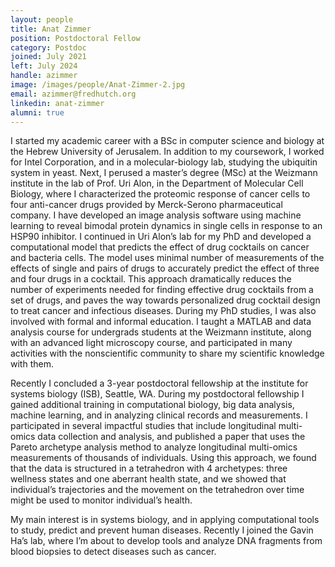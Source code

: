 ```yaml
---
layout: people
title: Anat Zimmer
position: Postdoctoral Fellow
category: Postdoc
joined: July 2021
left: July 2024
handle: azimmer
image: /images/people/Anat-Zimmer-2.jpg
email: azimmer@fredhutch.org
linkedin: anat-zimmer
alumni: true
---
```


I started my academic career with a BSc in computer science and biology at the Hebrew University of Jerusalem. In addition to my coursework, I worked for Intel Corporation, and in a molecular-biology lab, studying the ubiquitin system in yeast. Next, I perused a master’s degree (MSc) at the Weizmann institute in the lab of Prof. Uri Alon, in the Department of Molecular Cell Biology, where I characterized the proteomic response of cancer cells to four anti-cancer drugs provided by Merck-Serono pharmaceutical company. I have developed an image analysis software using machine learning to reveal bimodal protein dynamics in single cells in response to an HSP90 inhibitor. I continued in Uri Alon’s lab for my PhD and developed a computational model that predicts the effect of drug cocktails on cancer and bacteria cells. The model uses minimal number of measurements of the effects of single and pairs of drugs to accurately predict the effect of three and four drugs in a cocktail. This approach dramatically reduces the number of experiments needed for finding effective drug cocktails from a set of drugs, and paves the way towards personalized drug cocktail design to treat cancer and infectious diseases. During my PhD studies, I was also involved with formal and informal education. I taught a MATLAB and data analysis course for undergrads students at the Weizmann institute, along with an advanced light microscopy course, and participated in many activities with the nonscientific community to share my scientific knowledge with them.

Recently I concluded a 3-year postdoctoral fellowship at the institute for systems biology (ISB), Seattle, WA. During my postdoctoral fellowship I gained additional training in computational biology, big data analysis, machine learning, and in analyzing clinical records and measurements. I participated in several impactful studies that include longitudinal multi-omics data collection and analysis, and published a paper that uses the Pareto archetype analysis method to analyze longitudinal multi-omics measurements of thousands of individuals. Using this approach, we found that the data is structured in a tetrahedron with 4 archetypes: three wellness states and one aberrant health state, and we showed that individual’s trajectories and the movement on the tetrahedron over time might be used to monitor individual’s health.

My main interest is in systems biology, and in applying computational tools to study, predict and prevent human diseases. Recently I joined the Gavin Ha’s lab, where I’m about to develop tools and analyze DNA fragments from blood biopsies to detect diseases such as cancer. 
